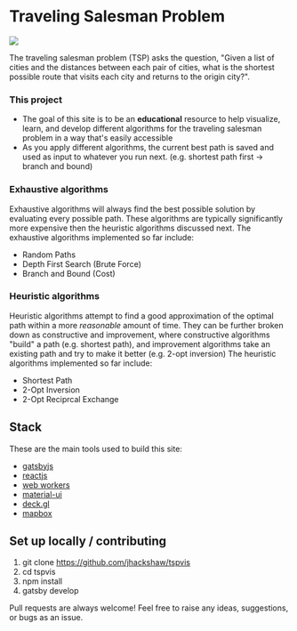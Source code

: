 
# Traveling Salesman Problem

![](https://media.giphy.com/media/LPkQ56C9z0iSv9Hs9D/giphy.gif)

The traveling salesman problem (TSP) asks the question, "Given a list of cities and the distances between each pair of cities, what is the shortest possible route that visits each city and returns to the origin city?".

### This project

  - The goal of this site is to be an **educational** resource to help visualize, learn, and develop different algorithms for the traveling salesman problem in a way that's easily accessible
  - As you apply different algorithms, the current best path is saved and used as input to whatever you run next. (e.g. shortest path first -> branch and bound)

### Exhaustive algorithms
          
Exhaustive algorithms will always find the best possible solution by evaluating every possible path. These algorithms are typically significantly more expensive then the heuristic algorithms discussed next. The exhaustive algorithms implemented so far include:
  - Random Paths
  - Depth First Search (Brute Force)
  - Branch and Bound (Cost)

### Heuristic algorithms

Heuristic algorithms attempt to find a good approximation of the optimal path within a more *reasonable* amount of time. They can be further broken down as constructive and improvement, where constructive algorithms "build" a path (e.g. shortest path), and improvement algorithms take an existing path and try to make it better (e.g. 2-opt inversion)  The heuristic algorithms implemented so far include:
  - Shortest Path
  - 2-Opt Inversion
  - 2-Opt Reciprcal Exchange

## Stack

These are the main tools used to build this site:

   - [gatsbyjs](https://www.gatsbyjs.org)
   - [reactjs](https://reactjs.org)
   - [web workers](https://developer.mozilla.org/en-US/docs/Web/API/Web_Workers_API)
   - [material-ui](https://material-ui.com/)
   - [deck.gl](https://deck.gl/#/)
   - [mapbox](https://www.mapbox.com/)


## Set up locally / contributing

  1. git clone https://github.com/jhackshaw/tspvis
  2. cd tspvis
  3. npm install
  4. gatsby develop

Pull requests are always welcome! Feel free to raise any ideas, suggestions, or bugs as an issue. 

